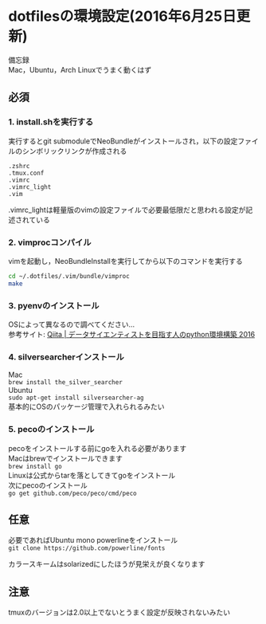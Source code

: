 # dotfilesの環境設定(2016年6月25日更新)

備忘録  
Mac，Ubuntu，Arch Linuxでうまく動くはず

## 必須
### 1. install.shを実行する  
実行するとgit submoduleでNeoBundleがインストールされ，以下の設定ファイルのシンボリックリンクが作成される

```
.zshrc  
.tmux.conf  
.vimrc  
.vimrc_light  
.vim  
```  
.vimrc_lightは軽量版のvimの設定ファイルで必要最低限だと思われる設定が記述されている  

### 2. vimprocコンパイル
vimを起動し，NeoBundleInstallを実行してから以下のコマンドを実行する  
```sh
cd ~/.dotfiles/.vim/bundle/vimproc
make
```

### 3. pyenvのインストール
OSによって異なるので調べてください…  
参考サイト: [Qiita | データサイエンティストを目指す人のpython環境構築 2016](http://qiita.com/y__sama/items/5b62d31cb7e6ed50f02c)

### 4. silversearcherインストール
Mac  
`brew install the_silver_searcher`  
Ubuntu  
`sudo apt-get install silversearcher-ag`  
基本的にOSのパッケージ管理で入れられるみたい



### 5. pecoのインストール
pecoをインストールする前にgoを入れる必要があります  
Macはbrewでインストールできます  
`brew install go`  
Linuxは公式からtarを落としてきてgoをインストール  
次にpecoのインストール  
`go get github.com/peco/peco/cmd/peco`  

## 任意
必要であればUbuntu mono powerlineをインストール  
`git clone https://github.com/powerline/fonts`

カラースキームはsolarizedにしたほうが見栄えが良くなります

## 注意
tmuxのバージョンは2.0以上でないとうまく設定が反映されないみたい
